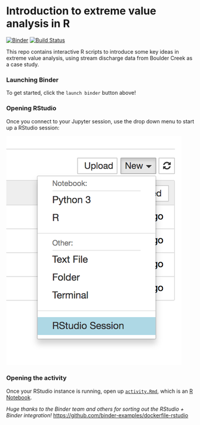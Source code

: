 # Introduction to extreme value analysis in R

[![Binder](https://mybinder.org/badge.svg)](https://mybinder.org/v2/gh/mbjoseph/intro-eva/master)
[![Build Status](https://travis-ci.org/mbjoseph/intro-eva.svg?branch=master)](https://travis-ci.org/mbjoseph/intro-eva)

This repo contains interactive R scripts to introduce some key ideas in extreme value analysis, using stream discharge data from Boulder Creek as a case study. 

### Launching Binder

To get started, click the `launch binder` button above!

### Opening RStudio

Once you connect to your Jupyter session, use the drop down menu to start up a RStudio session: 

![](fig/rstudio_ui.png)

### Opening the activity

Once your RStudio instance is running, open up [`activity.Rmd`](https://github.com/mbjoseph/intro-eva/blob/master/activity.Rmd), which is an [R Notebook](https://rmarkdown.rstudio.com/r_notebooks.html). 

*Huge thanks to the Binder team and others for sorting out the RStudio + Binder integration!* https://github.com/binder-examples/dockerfile-rstudio
